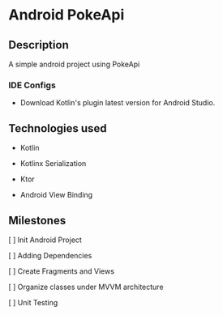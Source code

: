 # Android PokeApi

## Description
A simple android project using PokeApi

### IDE Configs
* Download Kotlin's plugin latest version for Android Studio.


## Technologies used
* Kotlin

* Kotlinx Serialization

* Ktor

* Android View Binding


## Milestones

[ ] Init Android Project

[ ] Adding Dependencies

[ ] Create Fragments and Views

[ ] Organize classes under MVVM architecture

[ ] Unit Testing





